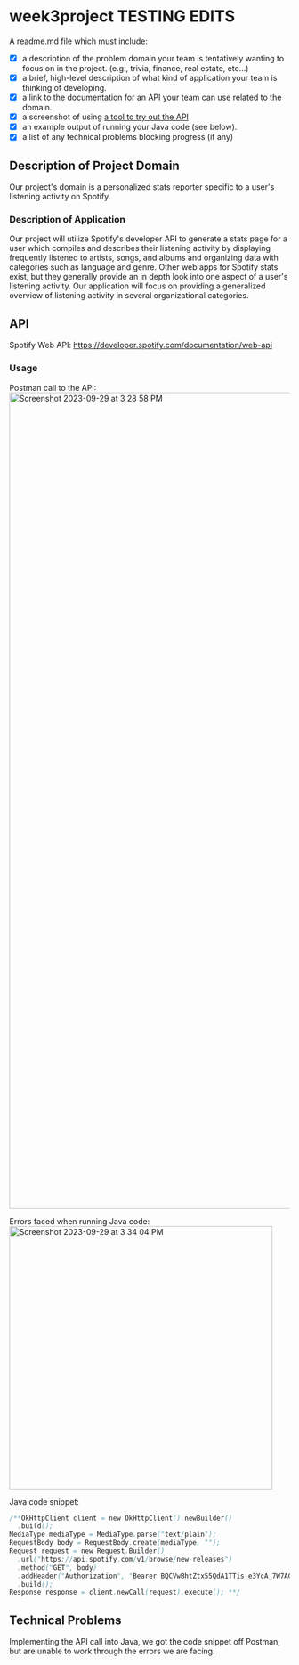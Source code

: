 # week3project TESTING EDITS
A readme.md file which must include:
- [X] a description of the problem domain your team is tentatively wanting to focus on in the project. (e.g., trivia, finance, real estate, etc…)
- [X] a brief, high-level description of what kind of application your team is thinking of developing.
- [X] a link to the documentation for an API your team can use related to the domain.
- [X] a screenshot of using <a href="https://hoppscotch.io/" target="_blank">a tool to try out the API</a>
- [X] an example output of running your Java code (see below).
- [X] a list of any technical problems blocking progress (if any)

## Description of Project Domain
Our project's domain is a personalized stats reporter specific to a user's listening activity on Spotify.

### Description of Application
Our project will utilize Spotify's developer API to generate a stats page for a user which compiles and describes their listening activity by displaying frequently listened to artists, songs, and albums and organizing data with categories such as language and genre. Other web apps for Spotify stats exist, but they generally provide an in depth look into one aspect of a user's listening activity. Our application will focus on providing a generalized overview of listening activity in several organizational categories.

## API

Spotify Web API: https://developer.spotify.com/documentation/web-api

### Usage
Postman call to the API:
<img width="1467" alt="Screenshot 2023-09-29 at 3 28 58 PM" src="https://github.com/lunazay/week3design/assets/144556477/bfc4d313-7f74-4338-9078-66523527d16f">

Errors faced when running Java code:
<img width="473" alt="Screenshot 2023-09-29 at 3 34 04 PM" src="https://github.com/lunazay/week3design/assets/144556477/3dfa3d57-7a4e-439e-bbba-78a99138dd72">

Java code snippet:
```java
/**OkHttpClient client = new OkHttpClient().newBuilder()
  .build();
MediaType mediaType = MediaType.parse("text/plain");
RequestBody body = RequestBody.create(mediaType, "");
Request request = new Request.Builder()
  .url("https://api.spotify.com/v1/browse/new-releases")
  .method("GET", body)
  .addHeader("Authorization", "Bearer BQCVwBhtZtx55QdA1TTis_e3YcA_7W7AGT1i10nK-okb-jlts2Em3p11aQpRTWV83XF9CQHUOcy_-jJ8nEFIVe5vrFll3M9t6kqOQwyh3i6NfVJe9b6-7Q4WuSDFfIUrXiNNrwfDYJjkwR6_irP6S15twTLiw0cfSc9-RiV5uBExv1NdtlFfIo9jfob2S1u2Bs_s3SNmpId0PwHBP0Mxv6UXQvjOw9NbCwjmYf2uH5R20SQ2C2BRm5MglMGJQ4fN9c6pQ8UxrpkaYA")
  .build();
Response response = client.newCall(request).execute(); **/
```

## Technical Problems
Implementing the API call into Java, we got the code snippet off Postman, but are unable to work through the errors we are facing. 


